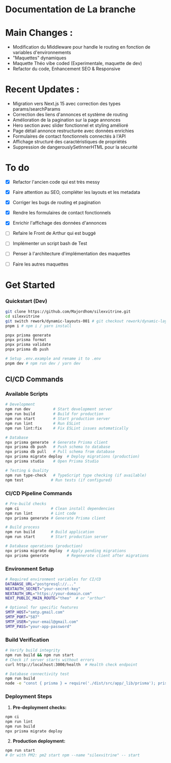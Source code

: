 # Documentation de La branche


# Main Changes :
- Modification du Middleware pour handle le routing en fonction de variables d'environnements
- "Maquettes" dynamiques 
- Maquette Théo vibe coded (Experimentale, maquette de dev)
- Refactor du code, Enhancement SEO & Responsive

# Recent Updates :
- Migration vers Next.js 15 avec correction des types params/searchParams
- Correction des liens d'annonces et système de routing
- Amélioration de la pagination sur la page annonces
- Hero section avec slider fonctionnel et styling amélioré
- Page détail annonce restructurée avec données enrichies
- Formulaires de contact fonctionnels connectés à l'API
- Affichage structuré des caractéristiques de propriétés
- Suppression de dangerouslySetInnerHTML pour la sécurité

# To do
- [x] Refactor l'ancien code qui est très messy  
- [x] Faire attention au SEO, compléter les layouts et les metadata  
- [x] Corriger les bugs de routing et pagination
- [x] Rendre les formulaires de contact fonctionnels
- [x] Enrichir l'affichage des données d'annonces
- [ ] Refaire le Front de Arthur qui est buggé  
- [ ] Implémenter un script bash de Test  
- [ ] Penser à l'architecture d'implémentation des maquettes  
- [ ] Faire les autres maquettes  


# Get Started

### Quickstart (Dev)

```bash
git clone https://github.com/Majordhom/silexvitrine.git
cd silexvitrine
git switch rework/dynamic-layouts-001 # git checkout rework/dynamic-layouts-001
pnpm i # npm i / yarn install

pnpx prisma generate
pnpx prisma format
pnpx prisma validate
pnpx prisma db push

# Setup .env.example and rename it to .env
pnpm dev # npm run dev / yarn dev

```

## CI/CD Commands

### Available Scripts

```bash
# Development
npm run dev          # Start development server
npm run build        # Build for production
npm run start        # Start production server
npm run lint         # Run ESLint
npm run lint:fix     # Fix ESLint issues automatically

# Database
npx prisma generate  # Generate Prisma client
npx prisma db push   # Push schema to database
npx prisma db pull   # Pull schema from database
npx prisma migrate deploy  # Deploy migrations (production)
npx prisma studio    # Open Prisma Studio

# Testing & Quality
npm run type-check   # TypeScript type checking (if available)
npm test            # Run tests (if configured)
```

### CI/CD Pipeline Commands

```bash
# Pre-build checks
npm ci              # Clean install dependencies
npm run lint        # Lint code
npx prisma generate # Generate Prisma client

# Build process
npm run build       # Build application
npm run start       # Start production server

# Database operations (production)
npx prisma migrate deploy  # Apply pending migrations
npx prisma generate        # Regenerate client after migrations
```

### Environment Setup

```bash
# Required environment variables for CI/CD
DATABASE_URL="postgresql://..."
NEXTAUTH_SECRET="your-secret-key"
NEXTAUTH_URL="https://your-domain.com"
NEXT_PUBLIC_MAIN_ROUTE="theo"  # or "arthur"

# Optional for specific features
SMTP_HOST="smtp.gmail.com"
SMTP_PORT="587"
SMTP_USER="your-email@gmail.com"
SMTP_PASS="your-app-password"
```

### Build Verification

```bash
# Verify build integrity
npm run build && npm run start
# Check if server starts without errors
curl http://localhost:3000/health  # Health check endpoint

# Database connectivity test
npm run build
node -e "const { prisma } = require('./dist/src/app/_lib/prisma'); prisma.mandat.count().then(console.log)"
```

### Deployment Steps

1. **Pre-deployment checks:**
```bash
npm ci
npm run lint
npm run build
npx prisma migrate deploy
```

2. **Production deployment:**
```bash
npm run start
# Or with PM2: pm2 start npm --name "silexvitrine" -- start
```



